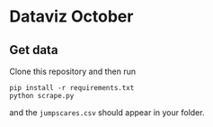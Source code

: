 # Dataviz October

## Get data

Clone this repository and then run

```
pip install -r requirements.txt
python scrape.py
```

and the `jumpscares.csv` should appear in your folder.
